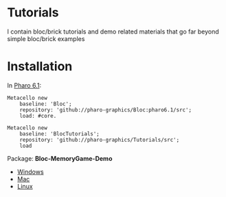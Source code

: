 # Tutorials
I contain bloc/brick tutorials and demo related materials that go far beyond simple bloc/brick examples

# Installation

In [Pharo 6.1](https://pharo.org/download):

```smalltalk
Metacello new
    baseline: 'Bloc';
    repository: 'github://pharo-graphics/Bloc:pharo6.1/src';
    load: #core.
```    

```smalltalk
Metacello new
    baseline: 'BlocTutorials';
    repository: 'github://pharo-graphics/Tutorials/src';
    load
```

Package:
  **Bloc-MemoryGame-Demo**
  
- [Windows](http://files.pharo.org/platform/Pharo6.1-win.zip)
- [Mac](http://files.pharo.org/platform/Pharo6.1-mac.zip)
- [Linux](https://pharo.org/gnu-linux-installation)
